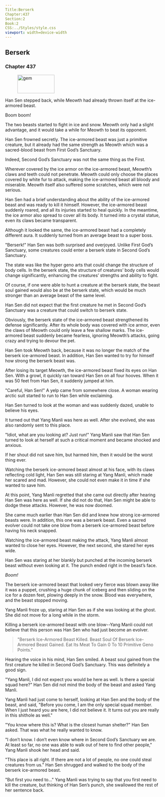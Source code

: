 ```yaml
---
Title:Berserk 
Chapter:437 
Section:2 
Book:2 
CSS:../Styles/style.css 
viewport: width=device-width
---
```

  
## Berserk
### Chapter 437
  
<figure>
	<img src="../Images/gem.gif" alt="gem" id="gem" width="120" height="60" />
</figure>
  

  
Han Sen stepped back, while Meowth had already thrown itself at the ice-armored beast.

Boom boom!

The two beasts started to fight in ice and snow. Meowth only had a slight advantage, and it would take a while for Meowth to beat its opponent.

Han Sen frowned secretly. The ice-armored beast was just a primitive creature, but it already had the same strength as Meowth which was a sacred-blood beast from First God’s Sanctuary.

Indeed, Second God’s Sanctuary was not the same thing as the First.

Wherever covered by the ice armor on the ice-armored beast, Meowth’s claws and teeth could not penetrate. Meowth could only choose the places covered by white fur to attack, making the ice-armored beast all bloody and miserable. Meowth itself also suffered some scratches, which were not serious.

Han Sen had a brief understanding about the ability of the ice-armored beast and was ready to kill it himself. However, the ice-armored beast suddenly roared, and all its injuries started to heal quickly. In the meantime, the ice armor also spread to cover all its body. It turned into a crystal statue, even its claws became transparent.

Although it looked the same, the ice-armored beast had a completely different aura. It suddenly turned from an average beast to a super boss.

"Berserk!" Han Sen was both surprised and overjoyed. Unlike First God’s Sanctuary, some creatures could enter a berserk state in Second God’s Sanctuary.

The state was like the hyper geno arts that could change the structure of body cells. In the berserk state, the structure of creatures’ body cells would change significantly, enhancing the creatures’ strengths and ability to fight.

Of course, if one were able to hunt a creature at the berserk state, the beast soul gained would also be at the berserk state, which would be much stronger than an average beast of the same level.

Han Sen did not expect that the first creature he met in Second God’s Sanctuary was a creature that could switch to berserk state.

Obviously, the berserk state of the ice-armored beast strengthened its defense significantly. After its whole body was covered with ice armor, even the claws of Meowth could only leave a few shallow marks. The ice-armored beast suddenly became fearless, ignoring Meowth’s attacks, going crazy and trying to devour the pet.

Han Sen took Meowth back, because it was no longer the match of the berserk ice-armored beast. In addition, Han Sen wanted to try for himself how strong the berserk beast was.

After losing its target Meowth, the ice-armored beast fixed its eyes on Han Sen. With a growl, it quickly ran toward Han Sen on all four hooves. When it was 50 feet from Han Sen, it suddenly jumped at him.

"Careful, Han Sen!" A yelp came from somewhere close. A woman wearing arctic suit started to run to Han Sen while exclaiming.

Han Sen turned to look at the woman and was suddenly dazed, unable to believe his eyes.

It turned out that Yang Manli was here as well. After she evolved, she was also randomly sent to this place.

"Idiot, what are you looking at? Just run!" Yang Manli saw that Han Sen turned to look at herself at such a critical moment and became shocked and anxious.

If her shout did not save him, but harmed him, then it would be the worst thing ever.

Watching the berserk ice-armored beast almost at his face, with its claws reflecting cold light, Han Sen was still staring at Yang Manli, which made her scared and mad. However, she could not even make it in time if she wanted to save him.

At this point, Yang Manli regretted that she came out directly after hearing Han Sen was here as well. If she did not do that, Han Sen might be able to dodge these attacks. However, he was now doomed.

She came much earlier than Han Sen did and knew how strong ice-armored beasts were. In addition, this one was a berserk beast. Even a sacred evolver could not take one blow from a berserk ice-armored beast before having his neck snapped.

Watching the ice-armored beast making the attack, Yang Manli almost wanted to close her eyes. However, the next second, she stared her eyes wide.

Han Sen was staring at her blankly but punched at the incoming berserk beast without even looking at it. The punch ended right in the beast’s face.

*Boom!*

The berserk ice-armored beast that looked very fierce was blown away like it was a puppet, crushing a huge chunk of iceberg and then sliding on the ice for a dozen feet, plowing deeply in the snow. Blood was everywhere, and the beast stopped moving.

Yang Manli froze up, staring at Han Sen as if she was looking at the ghost. She did not move for a long while in the storm.

Killing a berserk ice-armored beast with one blow--Yang Manli could not believe that this person was Han Sen who had just become an evolver.

> "Berserk Ice-Armored Beast Killed. Beast Soul Of Berserk Ice-Armored Beast Gained. Eat Its Meat To Gain 0 To 10 Primitive Geno Points."

Hearing the voice in his mind, Han Sen smiled. A beast soul gained from the first creature he killed in Second God’s Sanctuary. This was definitely a good sign.

"Yang Manli, I did not expect you would be here as well. Is there a special squad here?" Han Sen did not mind the body of the beast and asked Yang Manli.

Yang Manli had just come to herself, looking at Han Sen and the body of the beast, and said, "Before you come, I am the only special squad member. When I just heard you are here, I did not believe it. It turns out you are really in this shithole as well."

"You know where this is? What is the closest human shelter?" Han Sen asked. That was what he really wanted to know.

"I don’t know. I don’t even know where in Second God’s Sanctuary we are. At least so far, no one was able to walk out of here to find other people," Yang Manli shook her head and said.

"This place is all right. If there are not a lot of people, no one could steal creatures from us." Han Sen shrugged and walked to the body of the berserk ice-armored beast.

"But first you need to…" Yang Manli was trying to say that you first need to kill the creature, but thinking of Han Sen’s punch, she swallowed the rest of her sentence back.